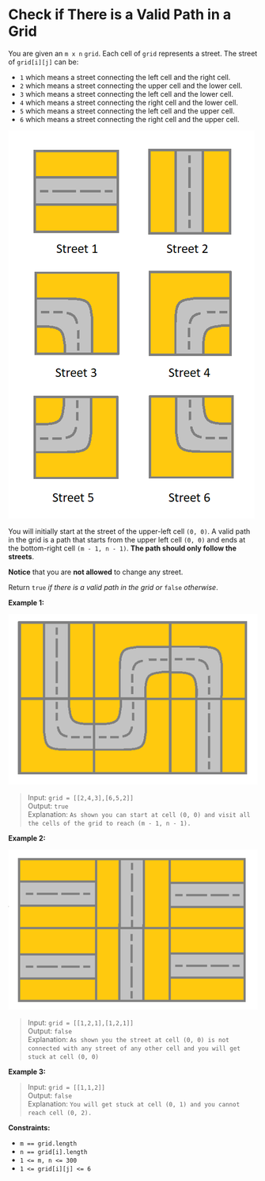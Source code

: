 # Check if There is a Valid Path in a Grid

You are given an `m x n` `grid`. Each cell of `grid` represents a street. The street of `grid[i][j]` can be:

* `1` which means a street connecting the left cell and the right cell.
* `2` which means a street connecting the upper cell and the lower cell.
* `3` which means a street connecting the left cell and the lower cell.
* `4` which means a street connecting the right cell and the lower cell.
* `5` which means a street connecting the left cell and the upper cell.
* `6` which means a street connecting the right cell and the upper cell.

![Streets](img/streets.png)

You will initially start at the street of the upper-left cell `(0, 0)`. A valid path in the grid is a path that starts from the upper left cell `(0, 0)` and ends at the bottom-right cell `(m - 1, n - 1)`. **The path should only follow the streets**.

**Notice** that you are **not allowed** to change any street.

Return `true` *if there is a valid path in the grid or* `false` *otherwise*.

**Example 1:**

![Grid Example 1](img/grid1.png)

> Input: `grid = [[2,4,3],[6,5,2]]`  
> Output: `true`  
> Explanation: `As shown you can start at cell (0, 0) and visit all the cells of the grid to reach (m - 1, n - 1).`

**Example 2:**

![Grid Example 2](img/grid2.png)

> Input: `grid = [[1,2,1],[1,2,1]]`  
> Output: `false`  
> Explanation: `As shown you the street at cell (0, 0) is not connected with any street of any other cell and you will get stuck at cell (0, 0)`

**Example 3:**

> Input: `grid = [[1,1,2]]`  
> Output: `false`  
> Explanation: `You will get stuck at cell (0, 1) and you cannot reach cell (0, 2).`

**Constraints:**

* `m == grid.length`
* `n == grid[i].length`
* `1 <= m, n <= 300`
* `1 <= grid[i][j] <= 6`
